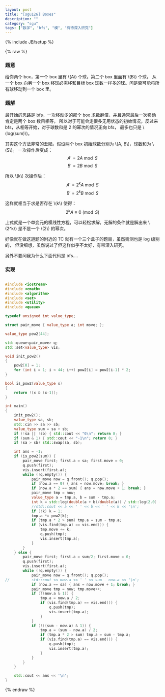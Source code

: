 ```yaml
---
layout: post
title: "[sgu126] Boxes"
description: ""
category: "sgu"
tags: ["数学", "bfs", "模", "有待深入研究"]
---
```

{% include JB/setup %}

{% raw %}

### 题意

给你两个 box，第一个 box 里有 \\(A\\) 个球，第二个 box 里面有 \\(B\\) 个球，
从一个 box 向另一个 box 移球必需移和目标 box 球数一样多的球。问是否可能将所有球移动到一个 box 里。

### 题解

最开始的思路是 bfs，一次移动少的那个 box 求数翻倍，并且通常最后一次移动肯定是两个 box 数目相等，
所以对于可能会走很多无用状态的初始情况，反过来 bfs，从相等开始，对于球数和是 2 的幂次的情况正向 bfs，
最多也只是 \\(log(sum)\\)。

其实这个方法非常的丑陋。假设两个 box 初始球数分别为 \\(A, B\\)，球数和为 \\(S\\)。
一次操作后变成：
$$ A' = 2A \bmod S $$
$$ B' = 2B \bmod S $$

所以 \\(k\\) 次操作后：
$$ A' = 2^kA \bmod S $$
$$ B' = 2^kB \bmod S $$

这样就相当于求是否存在 \\(k\\) 使得：
$$ 2^kA \equiv 0 \pmod S $$

上式就是一个单变元的模线性方程，可以轻松求解，无解的条件就是解出来 \\(2^k\\) 是不是一个 \\(2\\) 的幂次。

好像就在做这道题的附近的 TC 就有一个三个盒子的题目，虽然猜测也是 log 级别的，
但没细想，虽然说过了但这样似乎不太好，有带深入研究。

另外不要问我为什么下面代码是 bfs....

### 实现

```cpp

#include <iostream>
#include <cmath>
#include <algorithm>
#include <set>
#include <utility>
#include <queue>

typedef unsigned int value_type;

struct pair_move { value_type a; int move; };

value_type pow2[44];

std::queue<pair_move> q;
std::set<value_type> vis;

void init_pow2()
{
	pow2[0] = 1;
	for (int i = 1; i < 44; i++) pow2[i] = pow2[i-1] * 2;
}

bool is_pow2(value_type x)
{
	return !(x & (x-1));
}

int main()
{
	init_pow2();
	value_type sa, sb;
	std::cin >> sa >> sb;
	value_type sum = sa + sb;
	if (!sa || !sb) { std::cout << "0\n"; return 0; }
	if (sum & 1) { std::cout << "-1\n"; return 0; }
	if (sa > sb) std::swap(sa, sb);

	int ans = -1;
	if (is_pow2(sum)) {
		pair_move first; first.a = sa; first.move = 0;
		q.push(first);
		vis.insert(first.a);
		while (!q.empty()) {
			pair_move now = q.front(); q.pop();
			if (now.a == 0) { ans = now.move; break; }
			if (now.a * 2 == sum) { ans = now.move + 1; break; }
			pair_move tmp = now;
			value_type a = tmp.a, b = sum - tmp.a;
			int k = std::log(double(a + b)/double(a)) / std::log(2.0) - 1;
			//std::cout << a << ' ' << b << ' ' << k << '\n';
			if (!k) k = 1;
			tmp.a *= pow2[k];
			if (tmp.a * 2 > sum) tmp.a = sum - tmp.a;
			if (vis.find(tmp.a) == vis.end()) {
				tmp.move += k;
				q.push(tmp);
				vis.insert(tmp.a);
			}
		}
	} else {
		pair_move first; first.a = sum/2; first.move = 0;
		q.push(first);
		vis.insert(first.a);
		while (!q.empty()) {
			pair_move now = q.front(); q.pop();
//			std::cout << now.a << ' ' << sum - now.a << '\n';
			if (now.a == sa) { ans = now.move + 1; break; }
			pair_move tmp = now; tmp.move++;
			if (!(now.a & 1)) {
				tmp.a = now.a / 2;
				if (vis.find(tmp.a) == vis.end()) {
					q.push(tmp);
					vis.insert(tmp.a);
				}
			}
			if (!((sum - now.a) & 1)) {
				tmp.a = (sum - now.a) / 2;
				if (tmp.a * 2 > sum) tmp.a = sum - tmp.a;
				if (vis.find(tmp.a) == vis.end()) {
					q.push(tmp);
					vis.insert(tmp.a);
				}
			}
		}
	}

	std::cout << ans << '\n';
}

```

{% endraw %}

